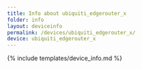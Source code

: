 ```yaml
---
title: Info about ubiquiti_edgerouter_x
folder: info
layout: deviceinfo
permalink: /devices/ubiquiti_edgerouter_x/
device: ubiquiti_edgerouter_x
---
```

{% include templates/device_info.md %}
